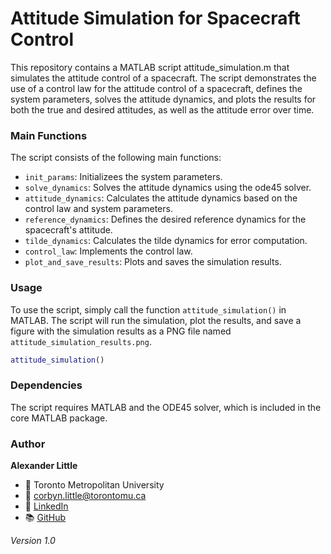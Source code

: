 # Attitude Simulation for Spacecraft Control

This repository contains a MATLAB script attitude_simulation.m that simulates the attitude control of a spacecraft. The script demonstrates the use of a control law for the attitude control of a spacecraft, defines the system parameters, solves the attitude dynamics, and plots the results for both the true and desired attitudes, as well as the attitude error over time.

### Main Functions

The script consists of the following main functions:

- `init_params`: Initializees the system parameters.
- `solve_dynamics`: Solves the attitude dynamics using the ode45 solver.
- `attitude_dynamics`: Calculates the attitude dynamics based on the control law and system parameters.
- `reference_dynamics`: Defines the desired reference dynamics for the spacecraft's attitude.
- `tilde_dynamics`: Calculates the tilde dynamics for error computation.
- `control_law`: Implements the control law.
- `plot_and_save_results`: Plots and saves the simulation results.

### Usage

To use the script, simply call the function `attitude_simulation()` in MATLAB. The script will run the simulation, plot the results, and save a figure with the simulation results as a PNG file named `attitude_simulation_results.png`.

```matlab
attitude_simulation()
```

### Dependencies

The script requires MATLAB and the ODE45 solver, which is included in the core MATLAB package.

### Author

**Alexander Little**

- 🏫 Toronto Metropolitan University
- 📧 corbyn.little@torontomu.ca
- 💼 [LinkedIn](https://www.linkedin.com/in/aclittle/)
- 📚 [GitHub](https://github.com/space-ranger-99)

*Version 1.0*
